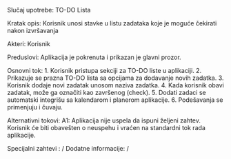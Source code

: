 
Slučaj upotrebe: TO-DO Lista

Kratak opis:
    Korisnik unosi stavke u listu zadataka koje je moguće čekirati nakon izvršavanja

Akteri: 
    Korisnik

Preduslovi: 
    Aplikacija je pokrenuta i prikazan je glavni prozor.

Osnovni tok:
    1. Korisnik pristupa sekciji za TO-DO liste u aplikaciji.
    2. Prikazuje se prazna TO-DO lista sa opcijama za dodavanje novih zadatka.
    3. Korisnik dodaje novi zadatak unosom naziva zadatka.
    4. Kada korisnik obavi zadatak, može ga označiti kao završenog (check).
    5. Dodati zadaci se automatski integrišu sa kalendarom i planerom aplikacije.
    6. Podešavanja se primenjuju i čuvaju.


Alternativni tokovi:
    A1: Aplikacija nije uspela da ispuni željeni zahtev. Korisnik će biti obavešten o neuspehu i vraćen na standardni tok rada aplikacije.

Specijalni zahtevi : /
Dodatne informacije: /